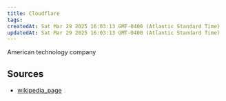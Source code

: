 ```yaml
---
title: Cloudflare
tags: 
createdAt: Sat Mar 29 2025 16:03:13 GMT-0400 (Atlantic Standard Time)
updatedAt: Sat Mar 29 2025 16:03:13 GMT-0400 (Atlantic Standard Time)
---
```



American technology company



## Sources
- [wikipedia_page](https://en.wikipedia.org/wiki/Cloudflare)
